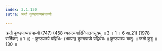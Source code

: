 ```yaml
---
index: 3.1.130
sutra: क्रतौ कुण्डपाय्यसंचाय्यौ

---
```

 क्रतौ कुण्डपाय्यसंचाय्यौ (747) (458 ण्यत्प्रत्ययादिनिपातनसूत्रम् ॥ 3 । 1 । 6 आ.21) (1978 वार्तिकम् ॥ 1 ॥) - कुण्डपाय्ये यद्विधिः- (भाष्यम्) कुण्डपाय्ये यद्विधेयः ॥ कुण्डपाय्यः क्रतुः ॥ क्रतौ कुदृ ॥ 130 ॥ 